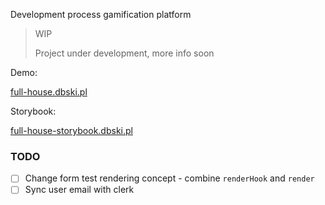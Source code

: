 Development process gamification platform

> WIP
> 
>Project under development, more info soon

Demo:

[full-house.dbski.pl](https://full-house.dbski.pl/)

Storybook:

[ full-house-storybook.dbski.pl](https://full-house-storybook.dbski.pl/)


### TODO
- [ ] Change form test rendering concept - combine `renderHook` and `render`
- [ ] Sync user email with clerk
